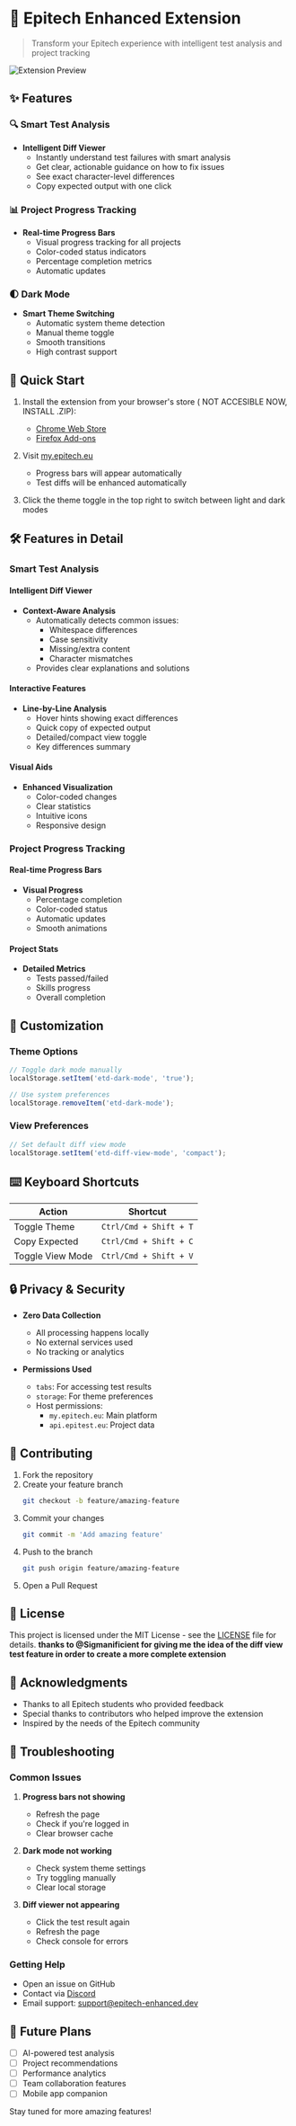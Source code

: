# 🚀 Epitech Enhanced Extension

> Transform your Epitech experience with intelligent test analysis and project tracking

![Extension Preview](https://raw.githubusercontent.com/naingui/epitech-enhanced/main/assets/preview.gif)

## ✨ Features

### 🔍 Smart Test Analysis
- **Intelligent Diff Viewer**
  - Instantly understand test failures with smart analysis
  - Get clear, actionable guidance on how to fix issues
  - See exact character-level differences
  - Copy expected output with one click

### 📊 Project Progress Tracking
- **Real-time Progress Bars**
  - Visual progress tracking for all projects
  - Color-coded status indicators
  - Percentage completion metrics
  - Automatic updates

### 🌓 Dark Mode
- **Smart Theme Switching**
  - Automatic system theme detection
  - Manual theme toggle
  - Smooth transitions
  - High contrast support

## 🎯 Quick Start

1. Install the extension from your browser's store ( NOT ACCESIBLE NOW, INSTALL .ZIP):
   - [Chrome Web Store](https://chrome.google.com/webstore/detail/epitech-enhanced/...)
   - [Firefox Add-ons](https://addons.mozilla.org/en-US/firefox/addon/epitech-enhanced/)

2. Visit [my.epitech.eu](https://my.epitech.eu)
   - Progress bars will appear automatically
   - Test diffs will be enhanced automatically

3. Click the theme toggle in the top right to switch between light and dark modes

## 🛠 Features in Detail

### Smart Test Analysis

#### Intelligent Diff Viewer
- **Context-Aware Analysis**
  - Automatically detects common issues:
    - Whitespace differences
    - Case sensitivity
    - Missing/extra content
    - Character mismatches
  - Provides clear explanations and solutions

#### Interactive Features
- **Line-by-Line Analysis**
  - Hover hints showing exact differences
  - Quick copy of expected output
  - Detailed/compact view toggle
  - Key differences summary

#### Visual Aids
- **Enhanced Visualization**
  - Color-coded changes
  - Clear statistics
  - Intuitive icons
  - Responsive design

### Project Progress Tracking

#### Real-time Progress Bars
- **Visual Progress**
  - Percentage completion
  - Color-coded status
  - Automatic updates
  - Smooth animations

#### Project Stats
- **Detailed Metrics**
  - Tests passed/failed
  - Skills progress
  - Overall completion

## 🎨 Customization

### Theme Options
```javascript
// Toggle dark mode manually
localStorage.setItem('etd-dark-mode', 'true');

// Use system preferences
localStorage.removeItem('etd-dark-mode');
```

### View Preferences
```javascript
// Set default diff view mode
localStorage.setItem('etd-diff-view-mode', 'compact');
```

## ⌨️ Keyboard Shortcuts

| Action | Shortcut |
|--------|----------|
| Toggle Theme | `Ctrl/Cmd + Shift + T` |
| Copy Expected | `Ctrl/Cmd + Shift + C` |
| Toggle View Mode | `Ctrl/Cmd + Shift + V` |

## 🔒 Privacy & Security

- **Zero Data Collection**
  - All processing happens locally
  - No external services used
  - No tracking or analytics

- **Permissions Used**
  - `tabs`: For accessing test results
  - `storage`: For theme preferences
  - Host permissions:
    - `my.epitech.eu`: Main platform
    - `api.epitest.eu`: Project data

## 🤝 Contributing

1. Fork the repository
2. Create your feature branch
   ```bash
   git checkout -b feature/amazing-feature
   ```
3. Commit your changes
   ```bash
   git commit -m 'Add amazing feature'
   ```
4. Push to the branch
   ```bash
   git push origin feature/amazing-feature
   ```
5. Open a Pull Request

## 📝 License

This project is licensed under the MIT License - see the [LICENSE](LICENSE) file for details.
**thanks to @Sigmanificient for giving me the idea of ​​the diff view test feature in order to create a more complete extension**

## 🙏 Acknowledgments

- Thanks to all Epitech students who provided feedback
- Special thanks to contributors who helped improve the extension
- Inspired by the needs of the Epitech community

## 🐛 Troubleshooting

### Common Issues

1. **Progress bars not showing**
   - Refresh the page
   - Check if you're logged in
   - Clear browser cache

2. **Dark mode not working**
   - Check system theme settings
   - Try toggling manually
   - Clear local storage

3. **Diff viewer not appearing**
   - Click the test result again
   - Refresh the page
   - Check console for errors

### Getting Help

- Open an issue on GitHub
- Contact via [Discord](smokoxren)
- Email support: support@epitech-enhanced.dev

## 🚀 Future Plans

- [ ] AI-powered test analysis
- [ ] Project recommendations
- [ ] Performance analytics
- [ ] Team collaboration features
- [ ] Mobile app companion

Stay tuned for more amazing features!